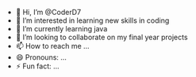 - 👋 Hi, I’m @CoderD7
- 👀 I’m interested in learning new skills in coding
- 🌱 I’m currently learning java
- 💞️ I’m looking to collaborate on my final year projects
- 📫 How to reach me ...
- 😄 Pronouns: ...
- ⚡ Fun fact: ...

<!---
CoderD7/CoderD7 is a ✨ special ✨ repository because its `README.md` (this file) appears on your GitHub profile.
You can click the Preview link to take a look at your changes.
--->
